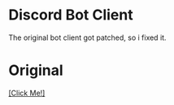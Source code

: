 # Discord Bot Client
The original bot client got patched, so i fixed it.

# Original
[[Click Me!]](https://github.com/Flam3rboy/discord-bot-client)
